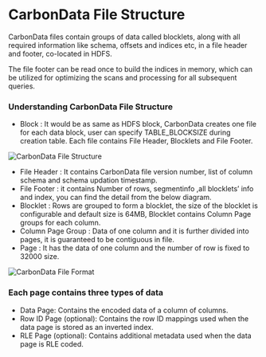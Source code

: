 <!--
    Licensed to the Apache Software Foundation (ASF) under one
    or more contributor license agreements.  See the NOTICE file
    distributed with this work for additional information
    regarding copyright ownership.  The ASF licenses this file
    to you under the Apache License, Version 2.0 (the
    "License"); you may not use this file except in compliance
    with the License.  You may obtain a copy of the License at

      http://www.apache.org/licenses/LICENSE-2.0

    Unless required by applicable law or agreed to in writing,
    software distributed under the License is distributed on an
    "AS IS" BASIS, WITHOUT WARRANTIES OR CONDITIONS OF ANY
    KIND, either express or implied.  See the License for the
    specific language governing permissions and limitations
    under the License.
-->

# CarbonData File Structure

CarbonData files contain groups of data called blocklets, along with all required information like schema, offsets and indices etc, in a file header and footer, co-located in HDFS.

The file footer can be read once to build the indices in memory, which can be utilized for optimizing the scans and processing for all subsequent queries.

### Understanding CarbonData File Structure
* Block : It would be as same as HDFS block, CarbonData creates one file for each data block, user can specify TABLE_BLOCKSIZE during creation table. Each file contains File Header, Blocklets and File Footer. 

![CarbonData File Structure](https://github.com/apache/carbondata/tree/master/docs/images/carbon_data_file_structure_new.png?raw=true)

* File Header : It contains CarbonData file version number, list of column schema and schema updation timestamp.
* File Footer : it contains Number of rows, segmentinfo ,all blocklets’ info and index, you can find the detail from the below diagram.
* Blocklet : Rows are grouped to form a blocklet, the size of the blocklet is configurable and default size is 64MB, Blocklet contains Column Page groups for each column.
* Column Page Group : Data of one column and it is further divided into pages, it is guaranteed to be contiguous in file.
* Page : It has the data of one column and the number of row is fixed to 32000 size. 

![CarbonData File Format](https://github.com/apache/carbondata/tree/master/docs/images/carbon_data_format_new.png?raw=true)

### Each page contains three types of data
* Data Page: Contains the encoded data of a column of columns.
* Row ID Page (optional): Contains the row ID mappings used when the data page is stored as an inverted index.
* RLE Page (optional): Contains additional metadata used when the data page is RLE coded.



